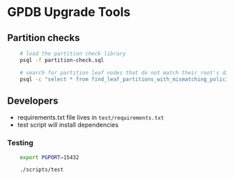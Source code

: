 # GPDB Upgrade Tools

## Partition checks

```bash
    # load the partition check library
    psql -f partition-check.sql

    # search for partition leaf nodes that do not match their root's distribution policy
    psql -c "select * from find_leaf_partitions_with_mismatching_policies_to_root('some_schema_name');"
```
    
## Developers

- requirements.txt file lives in `test/requirements.txt`
- test script will install dependencies

### Testing

```bash
    export PGPORT=15432

    ./scripts/test
```

